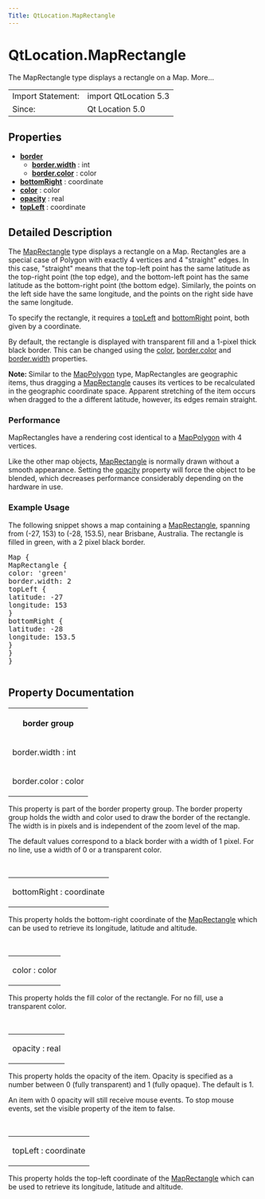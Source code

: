 ```yaml
---
Title: QtLocation.MapRectangle
---
```


# QtLocation.MapRectangle

<span class="subtitle"></span>
<!-- $$$MapRectangle-brief -->
<p>The MapRectangle type displays a rectangle on a Map. More...</p>
<!-- @@@MapRectangle -->
<table class="alignedsummary">
<tr><td class="memItemLeft rightAlign topAlign"> Import Statement:</td><td class="memItemRight bottomAlign"> import QtLocation 5.3</td></tr><tr><td class="memItemLeft rightAlign topAlign"> Since:</td><td class="memItemRight bottomAlign">  Qt Location 5.0</td></tr></table><ul>
</ul>
<h2 id="properties">Properties</h2>
<ul>
<li class="fn"><b><b><a href="#border-prop">border</a></b></b><ul>
<li class="fn"><b><b><a href="#border.width-prop">border.width</a></b></b> : int</li>
<li class="fn"><b><b><a href="#border.color-prop">border.color</a></b></b> : color</li>
</ul>
</li>
<li class="fn"><b><b><a href="#bottomRight-prop">bottomRight</a></b></b> : coordinate</li>
<li class="fn"><b><b><a href="#color-prop">color</a></b></b> : color</li>
<li class="fn"><b><b><a href="#opacity-prop">opacity</a></b></b> : real</li>
<li class="fn"><b><b><a href="#topLeft-prop">topLeft</a></b></b> : coordinate</li>
</ul>
<!-- $$$MapRectangle-description -->
<h2 id="details">Detailed Description</h2>
</p>
<p>The <a href="index.html">MapRectangle</a> type displays a rectangle on a Map. Rectangles are a special case of Polygon with exactly 4 vertices and 4 &quot;straight&quot; edges. In this case, &quot;straight&quot; means that the top-left point has the same latitude as the top-right point (the top edge), and the bottom-left point has the same latitude as the bottom-right point (the bottom edge). Similarly, the points on the left side have the same longitude, and the points on the right side have the same longitude.</p>
<p>To specify the rectangle, it requires a <a href="#topLeft-prop">topLeft</a> and <a href="#bottomRight-prop">bottomRight</a> point, both given by a coordinate.</p>
<p>By default, the rectangle is displayed with transparent fill and a 1-pixel thick black border. This can be changed using the <a href="#color-prop">color</a>, <a href="#border.color-prop">border.color</a> and <a href="#border.width-prop">border.width</a> properties.</p>
<p><b>Note: </b>Similar to the <a href="QtLocation.MapPolygon.md">MapPolygon</a> type, MapRectangles are geographic items, thus dragging a <a href="index.html">MapRectangle</a> causes its vertices to be recalculated in the geographic coordinate space. Apparent stretching of the item occurs when dragged to the a different latitude, however, its edges remain straight.</p>
<h3 >Performance</h3>
<p>MapRectangles have a rendering cost identical to a <a href="QtLocation.MapPolygon.md">MapPolygon</a> with 4 vertices.</p>
<p>Like the other map objects, <a href="index.html">MapRectangle</a> is normally drawn without a smooth appearance. Setting the <a href="#opacity-prop">opacity</a> property will force the object to be blended, which decreases performance considerably depending on the hardware in use.</p>
<h3 >Example Usage</h3>
<p>The following snippet shows a map containing a <a href="index.html">MapRectangle</a>, spanning from (-27, 153) to (-28, 153.5), near Brisbane, Australia. The rectangle is filled in green, with a 2 pixel black border.</p>
<pre class="cpp">Map {
MapRectangle {
color: <span class="char">'green'</span>
border<span class="operator">.</span>width: <span class="number">2</span>
topLeft {
latitude: <span class="operator">-</span><span class="number">27</span>
longitude: <span class="number">153</span>
}
bottomRight {
latitude: <span class="operator">-</span><span class="number">28</span>
longitude: <span class="number">153.5</span>
}
}
}</pre>
<p class="centerAlign"><img src="https://developer.ubuntu.com/static/devportal_uploaded/bddd67c8-f5f1-4518-bb46-08d1bcbb8201-../QtLocation.MapRectangle/images/api-maprectangle.png" alt="" /></p><!-- @@@MapRectangle -->
<h2>Property Documentation</h2>
<!-- $$$border -->
<table class="qmlname"><tr valign="top" id="border-prop"><th class="centerAlign"><p><b>border group</b></p></th></tr><tr valign="top" id="border.width-prop"><td class="tblQmlPropNode"><p><span class="name">border.width</span> : <span class="type">int</span></p></td></tr><tr valign="top" id="border.color-prop"><td class="tblQmlPropNode"><p><span class="name">border.color</span> : <span class="type">color</span></p></td></tr></table><p>This property is part of the border property group. The border property group holds the width and color used to draw the border of the rectangle. The width is in pixels and is independent of the zoom level of the map.</p>
<p>The default values correspond to a black border with a width of 1 pixel. For no line, use a width of 0 or a transparent color.</p>
<!-- @@@border -->
<br/>
<!-- $$$bottomRight -->
<table class="qmlname"><tr valign="top" id="bottomRight-prop"><td class="tblQmlPropNode"><p><span class="name">bottomRight</span> : <span class="type">coordinate</span></p></td></tr></table><p>This property holds the bottom-right coordinate of the <a href="index.html">MapRectangle</a> which can be used to retrieve its longitude, latitude and altitude.</p>
<!-- @@@bottomRight -->
<br/>
<!-- $$$color -->
<table class="qmlname"><tr valign="top" id="color-prop"><td class="tblQmlPropNode"><p><span class="name">color</span> : <span class="type">color</span></p></td></tr></table><p>This property holds the fill color of the rectangle. For no fill, use a transparent color.</p>
<!-- @@@color -->
<br/>
<!-- $$$opacity -->
<table class="qmlname"><tr valign="top" id="opacity-prop"><td class="tblQmlPropNode"><p><span class="name">opacity</span> : <span class="type">real</span></p></td></tr></table><p>This property holds the opacity of the item. Opacity is specified as a number between 0 (fully transparent) and 1 (fully opaque). The default is 1.</p>
<p>An item with 0 opacity will still receive mouse events. To stop mouse events, set the visible property of the item to false.</p>
<!-- @@@opacity -->
<br/>
<!-- $$$topLeft -->
<table class="qmlname"><tr valign="top" id="topLeft-prop"><td class="tblQmlPropNode"><p><span class="name">topLeft</span> : <span class="type">coordinate</span></p></td></tr></table><p>This property holds the top-left coordinate of the <a href="index.html">MapRectangle</a> which can be used to retrieve its longitude, latitude and altitude.</p>
<!-- @@@topLeft -->
<br/>
